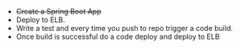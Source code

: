 - ~~Create a Spring Boot App~~
- Deploy to ELB.
- Write a test and every time you push to repo trigger a code build.
- Once build is successful do a code deploy and deploy to ELB

